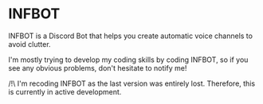 # INFBOT
INFBOT is a Discord Bot that helps you create automatic voice channels to avoid clutter.

I'm mostly trying to develop my coding skills by coding INFBOT, so if you see any obvious problems, don't hesitate to notify me!

/!\ I'm recoding INFBOT as the last version was entirely lost. Therefore, this is currently in active development.
